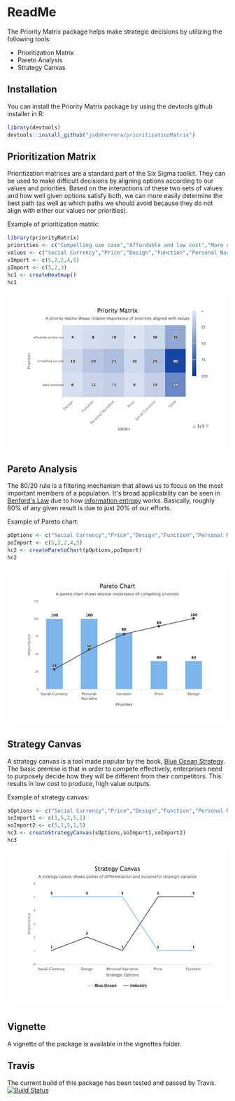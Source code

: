 ReadMe
================

The Priority Matrix package helps make strategic decisions by utilizing the following tools:

-   Prioritization Matrix
-   Pareto Analysis
-   Strategy Canvas

Installation
------------

You can install the Priority Matrix package by using the devtools github installer in R:

``` r
library(devtools)
devtools::install_github("jsdeherrera/prioritizationMatrix")
```

Prioritization Matrix
---------------------

Prioritization matrices are a standard part of the Six Sigma toolkit. They can be used to make difficult decisions by aligning options according to our values and priorities. Based on the interactions of these two sets of values and how well given options satisfy both, we can more easily determine the best path (as well as which paths we should avoid because they do not align with either our values nor priorities).

Example of prioritization matrix:

``` r
library(priorityMatrix)
priorities <- c("Compelling use case","Affordable and low cost","More convenient")
values <- c("Social Currency","Price","Design","Function","Personal Narrative")
vImport <- c(5,2,2,4,5)
pImport <- c(5,2,3)
hc1 <- createHeatmap()
hc1
```

![](ReadMe_files/figure-markdown_github-ascii_identifiers/heatmap-1.png)

Pareto Analysis
---------------

The 80/20 rule is a filtering mechanism that allows us to focus on the most important members of a population. It's broad applicability can be seen in [Benford's Law](https://en.wikipedia.org/wiki/Benford%27s_law) due to how [information entropy](https://en.wikipedia.org/wiki/Entropy_(information_theory)) works. Basically, roughly 80% of any given result is due to just 20% of our efforts.

Example of Pareto chart:

``` r
pOptions <- c("Social Currency","Price","Design","Function","Personal Narrative")
poImport <- c(5,2,2,4,5)
hc2 <- createParetoChart(pOptions,poImport)
hc2
```

![](ReadMe_files/figure-markdown_github-ascii_identifiers/pareto-1.png)

Strategy Canvas
---------------

A strategy canvas is a tool made popular by the book, [Blue Ocean Strategy](https://en.wikipedia.org/wiki/Blue_Ocean_Strategy). The basic premise is that in order to compete effectively, enterprises need to purposely decide how they will be different from their competitors. This results in low cost to produce, high value outputs.

Example of strategy canvas:

``` r
sOptions <- c("Social Currency","Price","Design","Function","Personal Narrative")
soImport1 <- c(1,5,2,5,1)
soImport2 <- c(5,1,5,1,5)
hc3 <- createStrategyCanvas(sOptions,soImport1,soImport2)
hc3
```

![](ReadMe_files/figure-markdown_github-ascii_identifiers/canvas-1.png)

Vignette
--------

A vignette of the package is available in the vignettes folder.

Travis
------

The current build of this package has been tested and passed by Travis. [![Build Status](https://travis-ci.org/jsdeherrera/prioritizationMatrix.svg?branch=master)](https://travis-ci.org/jsdeherrera/prioritizationMatrix)
